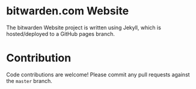 # bitwarden.com Website

The bitwarden Website project is written using Jekyll, which is hosted/deployed to a GitHub pages branch.

# Contribution

Code contributions are welcome! Please commit any pull requests against the `master` branch.
